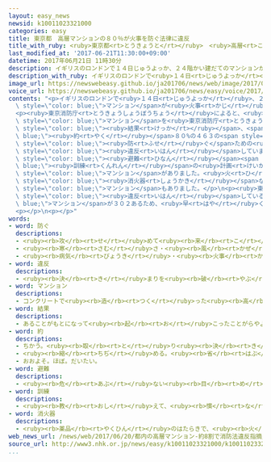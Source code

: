 ```yaml
---
layout: easy_news
newsid: k10011023321000
categories: easy
title: 東京都　高層マンションの８０％が火事を防ぐ法律に違反
title_with_ruby: <ruby>東京都<rt>とうきょうと</rt></ruby>　<ruby>高層<rt>こうそう</rt></ruby>マンションの８０％が<ruby>火事<rt>かじ</rt></ruby>を<ruby>防<rt>ふせ</rt></ruby>ぐ<ruby>法律<rt>ほうりつ</rt></ruby>に<ruby>違反<rt>いはん</rt></ruby>
last_modified_at: '2017-06-21T11:30:00+09:00'
datetime: 2017年06月21日 11時30分
description: イギリスのロンドンで１４日じゅうよっか、２４階かい建だてのマンションが火事かじになって、大勢おおぜいの人ひとが亡なくなりました。
description_with_ruby: イギリスのロンドンで<ruby>１４日<rt>じゅうよっか</rt></ruby>、２４<ruby>階<rt>かい</rt></ruby><ruby>建<rt>だ</rt></ruby>てのマンションが<ruby>火事<rt>かじ</rt></ruby>になって、<ruby>大勢<rt>おおぜい</rt></ruby>の<ruby>人<rt>ひと</rt></ruby>が<ruby>亡<rt>な</rt></ruby>くなりました。
image_url: https://newswebeasy.github.io/ja201706/news/web/image/2017/06/21/k10011023321000.jpg
voice_url: https://newswebeasy.github.io/ja201706/news/easy/voice/2017/06/21/k10011023321000.mp3
contents: "<p>イギリスのロンドンで<ruby>１４日<rt>じゅうよっか</rt></ruby>、２４<ruby>階<rt>かい</rt></ruby><ruby>建<rt>だ</rt></ruby>ての<span\
  \ style=\"color: blue;\">マンション</span>が<ruby>火事<rt>かじ</rt></ruby>になって、<ruby>大勢<rt>おおぜい</rt></ruby>の<ruby>人<rt>ひと</rt></ruby>が<ruby>亡<rt>な</rt></ruby>くなりました。</p>\n\
  <p><ruby>東京消防庁<rt>とうきょうしょうぼうちょう</rt></ruby>によると、<ruby>東京都<rt>とうきょうと</rt></ruby>には<ruby>高<rt>たか</rt></ruby>さ３１ｍ<ruby>以上<rt>いじょう</rt></ruby>の「<ruby>高層<rt>こうそう</rt></ruby>マンション」が９２８８あります。<ruby>去年<rt>きょねん</rt></ruby>、この<ruby>中<rt>なか</rt></ruby>の５７６の<span\
  \ style=\"color: blue;\">マンション</span>を<ruby>東京消防庁<rt>とうきょうしょうぼうちょう</rt></ruby>が<ruby>調<rt>しら</rt></ruby>べました。その<span\
  \ style=\"color: blue;\"><ruby>結果<rt>けっか</rt></ruby></span>、<span style=\"color:\
  \ blue;\"><ruby>約<rt>やく</rt></ruby></span>８０%の４６３の<span style=\"color: blue;\">マンション</span>が、<ruby>火事<rt>かじ</rt></ruby>を<span\
  \ style=\"color: blue;\"><ruby>防<rt>ふせ</rt></ruby>ぐ</span>ための<ruby>法律<rt>ほうりつ</rt></ruby>に<span\
  \ style=\"color: blue;\"><ruby>違反<rt>いはん</rt></ruby></span>していました。</p>\n<p>この<ruby>中<rt>なか</rt></ruby>には、<ruby>火事<rt>かじ</rt></ruby>のときのために<span\
  \ style=\"color: blue;\"><ruby>避難<rt>ひなん</rt></ruby></span><span style=\"color:\
  \ blue;\"><ruby>訓練<rt>くんれん</rt></ruby></span>の<ruby>計画<rt>けいかく</rt></ruby>などをする<ruby>人<rt>ひと</rt></ruby>を<ruby>決<rt>き</rt></ruby>めていない<span\
  \ style=\"color: blue;\">マンション</span>がありました。<ruby>火<rt>ひ</rt></ruby>を<ruby>消<rt>け</rt></ruby>す<span\
  \ style=\"color: blue;\"><ruby>消火器<rt>しょうかき</rt></ruby></span>などが<ruby>壊<rt>こわ</rt></ruby>れていないかチェックしていない<span\
  \ style=\"color: blue;\">マンション</span>もありました。</p>\n<p><ruby>東京消防庁<rt>とうきょうしょうぼうちょう</rt></ruby>は、<ruby>今<rt>いま</rt></ruby>も<ruby>法律<rt>ほうりつ</rt></ruby>に<span\
  \ style=\"color: blue;\"><ruby>違反<rt>いはん</rt></ruby></span>している<span style=\"color:\
  \ blue;\">マンション</span>が３０２あるため、<ruby>早<rt>はや</rt></ruby>く<ruby>法律<rt>ほうりつ</rt></ruby>のとおりにするように<ruby>言<rt>い</rt></ruby>っています。</p>\n\
  <p></p>\n<p></p>"
words:
- word: 防ぐ
  descriptions:
  - <ruby><rb>攻</rb><rt>せ</rt></ruby>めて<ruby><rb>来</rb><rt>こ</rt></ruby>られないように<ruby><rb>守</rb><rt>まも</rt></ruby>る。
  - <ruby><rb>寒</rb><rt>さむ</rt></ruby>さ・<ruby><rb>風</rb><rt>かぜ</rt></ruby>などをさえぎる。
  - <ruby><rb>病気</rb><rt>びょうき</rt></ruby>・<ruby><rb>火事</rb><rt>かじ</rt></ruby>などのよくないことを、くい<ruby><rb>止</rb><rt>と</rt></ruby>める。<ruby><rb>起</rb><rt>お</rt></ruby>こさないようにする。
- word: 違反
  descriptions:
  - <ruby><rb>決</rb><rt>き</rt></ruby>まりを<ruby><rb>破</rb><rt>やぶ</rt></ruby>ること。
- word: マンション
  descriptions:
  - コンクリートで<ruby><rb>造</rb><rt>つく</rt></ruby>った<ruby><rb>高</rb><rt>たか</rt></ruby>い<ruby><rb>建物</rb><rt>たてもの</rt></ruby>で、<ruby><rb>高級</rb><rt>こうきゅう</rt></ruby>な<ruby><rb>感</rb><rt>かん</rt></ruby>じがするアパート。
- word: 結果
  descriptions:
  - あることがもとになって<ruby><rb>起</rb><rt>お</rt></ruby>こったことがらやようす。
- word: 約
  descriptions:
  - ちかう。<ruby><rb>取</rb><rt>と</rt></ruby>り<ruby><rb>決</rb><rt>き</rt></ruby>める。
  - <ruby><rb>縮</rb><rt>ちぢ</rt></ruby>める。<ruby><rb>省</rb><rt>はぶ</rt></ruby>く。<ruby><rb>簡単</rb><rt>かんたん</rt></ruby>にする。
  - おおよそ。ほぼ。だいたい。
- word: 避難
  descriptions:
  - <ruby><rb>危</rb><rt>あぶ</rt></ruby>ない<ruby><rb>目</rb><rt>め</rt></ruby>にあわないように、にげること。
- word: 訓練
  descriptions:
  - <ruby><rb>教</rb><rt>おし</rt></ruby>えて、<ruby><rb>慣</rb><rt>な</rt></ruby>れさせること。また、うまくできるように<ruby><rb>練習</rb><rt>れんしゅう</rt></ruby>すること。
- word: 消火器
  descriptions:
  - <ruby><rb>薬品</rb><rt>やくひん</rt></ruby>のはたらきで、<ruby><rb>火</rb><rt>ひ</rt></ruby>を<ruby><rb>消</rb><rt>け</rt></ruby>し<ruby><rb>止</rb><rt>と</rt></ruby>める<ruby><rb>器具</rb><rt>きぐ</rt></ruby>。
web_news_url: /news/web/2017/06/20/都内の高層マンション-約8割で消防法違反指摘/
source_url: http://www3.nhk.or.jp/news/easy/k10011023321000/k10011023321000.html
...
```

